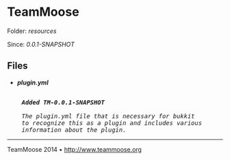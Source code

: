 TeamMoose
===========
Folder: <i>resources</i><p>
Since: <i>0.0.1-SNAPSHOT</i><br>

Files
---

- <b><i>plugin.yml</b></i>
<pre><i>
	<b>Added TM-0.0.1-SNAPSHOT</b>
	
	The plugin.yml file that is necessary for bukkit 
	to recognize this as a plugin and includes various 
	information about the plugin.
</pre></i>

---
TeamMoose 2014 • http://www.teammoose.org
